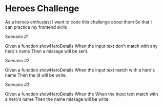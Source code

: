 # Heroes Challenge

As a heroes enthusiast
I want to code this challenge about them
So that I can practice my frontend skills

Scenario #1

Given a function showHeroDetails
When the input text don't match with any hero's name
Then a missage will be sent.

Scenario #2

Given a function showHeroDetails
When the input text match with a hero's name
Then the id will be write.

Scenario #3

Given a function showHeroDetails
When the When the input text match with a hero's name
Then the name missage will be write.